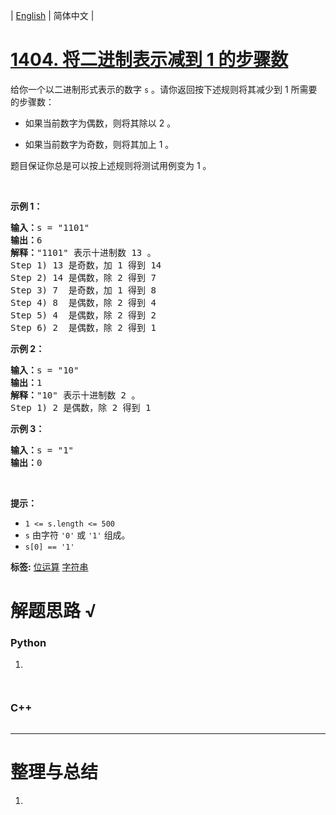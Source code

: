 | [English](README_EN.md) | 简体中文 |

# [1404. 将二进制表示减到 1 的步骤数](https://leetcode.cn/problems/number-of-steps-to-reduce-a-number-in-binary-representation-to-one)
<p>给你一个以二进制形式表示的数字 <code>s</code> 。请你返回按下述规则将其减少到 1 所需要的步骤数：</p>

<ul>
	<li>
	<p>如果当前数字为偶数，则将其除以 2 。</p>
	</li>
	<li>
	<p>如果当前数字为奇数，则将其加上 1 。</p>
	</li>
</ul>

<p>题目保证你总是可以按上述规则将测试用例变为 1 。</p>

<p>&nbsp;</p>

<p><strong>示例 1：</strong></p>

<pre><strong>输入：</strong>s = &quot;1101&quot;
<strong>输出：</strong>6
<strong>解释：</strong>&quot;1101&quot; 表示十进制数 13 。
Step 1) 13 是奇数，加 1 得到 14&nbsp;
Step 2) 14 是偶数，除 2 得到 7
Step 3) 7  是奇数，加 1 得到 8
Step 4) 8  是偶数，除 2 得到 4&nbsp; 
Step 5) 4  是偶数，除 2 得到 2&nbsp;
Step 6) 2  是偶数，除 2 得到 1&nbsp; 
</pre>

<p><strong>示例 2：</strong></p>

<pre><strong>输入：</strong>s = &quot;10&quot;
<strong>输出：</strong>1
<strong>解释：</strong>&quot;10&quot; 表示十进制数 2 。
Step 1) 2 是偶数，除 2 得到 1 
</pre>

<p><strong>示例 3：</strong></p>

<pre><strong>输入：</strong>s = &quot;1&quot;
<strong>输出：</strong>0
</pre>

<p>&nbsp;</p>

<p><strong>提示：</strong></p>

<ul>
	<li><code>1 &lt;= s.length&nbsp;&lt;= 500</code></li>
	<li><code>s</code> 由字符 <code>&#39;0&#39;</code> 或 <code>&#39;1&#39;</code> 组成。</li>
	<li><code>s[0] == &#39;1&#39;</code></li>
</ul>

**标签:**  [位运算](https://leetcode.cn/tag/bit-manipulation) [字符串](https://leetcode.cn/tag/string) 
# 解题思路 √

### Python

1. 

```python

```


```python

```

### C++

```cpp

```

---



# 整理与总结

1. 